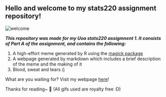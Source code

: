 ## Hello and welcome to my stats220 assignment repository!
![welcome](https://media.giphy.com/media/Rjub7AIEIbXT0tzbr3/giphy.gif)

***This repository was made for my Uoa stats220 assigmnent 1. It consists of Part A of the assignment, and contains the following:***
1. A high-effort meme generated by R using the [magick package](https://cran.r-project.org/web/packages/magick/vignettes/intro.html)
2. A webpage generated by markdown which includes a brief description of the meme and the making of it
3. Blood, sweat and tears /j

What are you waiting for? Visit my webpage [here](https://naochi638.github.io/stats220/)!

Thanks for reading~ 🍧
(All gifs used are royalty free :D)
